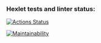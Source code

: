 ### Hexlet tests and linter status:

[![Actions Status](https://github.com/thedoorbell/fullstack-javascript-project-44/actions/workflows/hexlet-check.yml/badge.svg)](https://github.com/thedoorbell/fullstack-javascript-project-44/actions)

[![Maintainability](https://api.codeclimate.com/v1/badges/df7e831b6780077b35d8/maintainability)](https://codeclimate.com/github/thedoorbell/fullstack-javascript-project-44/maintainability)
